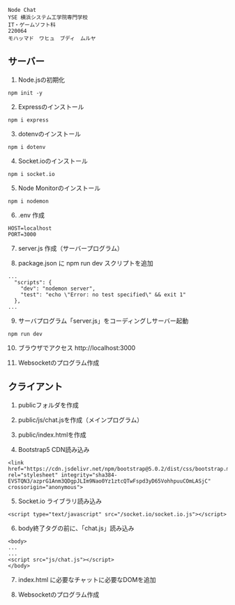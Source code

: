 ```
Node Chat
YSE 横浜システム工学院専門学校
IT・ゲームソフト科
220064
モハッマド　ワヒュ　ブディ　ムルヤ
```
## サーバー
1. Node.jsの初期化
```
npm init -y
```

2. Expressのインストール
```
npm i express
```

3. dotenvのインストール
```
npm i dotenv
```

4. Socket.ioのインストール
```
npm i socket.io
```

5. Node Monitorのインストール
```
npm i nodemon
```

6. .env 作成
```
HOST=localhost
PORT=3000
```

7. server.js 作成（サーバープログラム）

8. package.json に npm run dev スクリプトを追加

```
...
  "scripts": {
    "dev": "nodemon server",
    "test": "echo \"Error: no test specified\" && exit 1"
  },
...
```

9. サーバプログラム「server.js」をコーディングしサーバー起動
```
npm run dev
```

10. ブラウザでアクセス
http://localhost:3000

11. Websocketのプログラム作成


## クライアント
1. publicフォルダを作成

2. public/js/chat.jsを作成（メインプログラム）

3. public/index.htmlを作成

4. Bootstrap5 CDN読み込み
```
<link href="https://cdn.jsdelivr.net/npm/bootstrap@5.0.2/dist/css/bootstrap.min.css" rel="stylesheet" integrity="sha384-EVSTQN3/azprG1Anm3QDgpJLIm9Nao0Yz1ztcQTwFspd3yD65VohhpuuCOmLASjC" crossorigin="anonymous">
```

5. Socket.io ライブラリ読み込み
```
<script type="text/javascript" src="/socket.io/socket.io.js"></script>
```

6. body終了タグの前に、「chat.js」読み込み  
```
<body>
...
...
<script src="js/chat.js"></script>
</body>
```

7. index.html に必要なチャットに必要なDOMを追加

8. Websocketのプログラム作成
